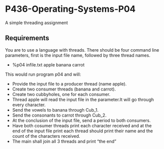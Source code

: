 # P436-Operating-Systems-P04
A simple threading assignment

## Requirements
You are to use a language with threads. There should be four command line parameters, first is the input file name, followed by three thread names.

- %p04 infile.txt apple banana carrot

This would run program p04 and will:

- Provide the input file to a producer thread (name apple).
- Create two consumer threads (banana and carrot).
- Create two cubbyholes, one for each consumer.
- Thread apple will read the input file in the parameter.It will go through every character.
- Send the vowels to banana through Cub_1.
- Send the consonants to carrot through Cub_2.
- At the conclusion of the input file, send a period to both consumers.
- Have both cosumer threads print each character received and at the end of the input file print each thread should print their name and the count of the characters received.
- The main shall join all 3 threads and print “the end”
